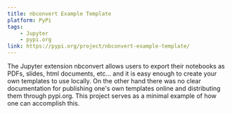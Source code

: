 ```yaml
---
title: nbconvert Example Template
platform: PyPi
tags:
    - Jupyter
    - pypi.org
link: https://pypi.org/project/nbconvert-example-template/
---
```

The Jupyter extension nbconvert allows users to export their notebooks as PDFs,
slides, html documents, etc... and it is easy enough to create your own
templates to use locally. On the other hand there was no clear documentation
for publishing one's own templates online and distributing them through
pypi.org. This project serves as a minimal example of how one can accomplish
this.
